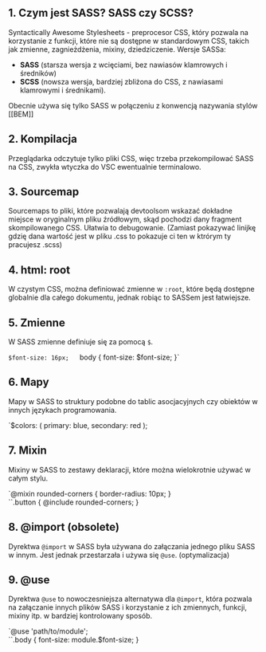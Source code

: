 ## 1. Czym jest SASS? SASS czy SCSS?

Syntactically Awesome Stylesheets - preprocesor CSS, który pozwala na korzystanie z funkcji, które nie są dostępne w standardowym CSS, takich jak zmienne, zagnieżdżenia, mixiny, dziedziczenie.
Wersje SASSa:
- **SASS** (starsza wersja z wcięciami, bez nawiasów klamrowych i średników)
- **SCSS** (nowsza wersja, bardziej zbliżona do CSS, z nawiasami klamrowymi i średnikami).

Obecnie używa się tylko SASS w połączeniu z konwencją nazywania stylów [[BEM]]

## 2. Kompilacja

Przeglądarka odczytuje tylko pliki CSS, więc trzeba przekompilować SASS na CSS, zwykła wtyczka do VSC ewentualnie terminalowo.

## 3. Sourcemap

Sourcemaps to pliki, które pozwalają devtoolsom  wskazać dokładne miejsce w oryginalnym pliku źródłowym, skąd pochodzi dany fragment skompilowanego CSS. Ułatwia to debugowanie.
(Zamiast pokazywać linijkę gdzię dana wartość jest w pliku .css to pokazuje ci ten w ktrórym ty pracujesz .scss)

## 4. html: root

W czystym CSS, można definiować zmienne w `:root`, które będą dostępne globalnie dla całego dokumentu, jednak robiąc to SASSem jest łatwiejsze.
## 5. Zmienne

W SASS zmienne definiuje się za pomocą `$`.

`$font-size: 16px;  
`body {     font-size: $font-size; }`

## 6. Mapy

Mapy w SASS to struktury podobne do tablic asocjacyjnych czy obiektów w innych językach programowania.

`$colors: (     primary: blue,     secondary: red );

## 7. Mixin

Mixiny w SASS to zestawy deklaracji, które można wielokrotnie używać w całym stylu.


`@mixin rounded-corners {     border-radius: 10px; }  
``.button {     @include rounded-corners; }

## 8. @import (obsolete)

Dyrektwa `@import` w SASS była używana do załączania jednego pliku SASS w innym. Jest jednak przestarzała i używa się `@use`. (optymalizacja)

## 9. @use

Dyrektwa `@use` to nowoczesniejsza alternatywa dla `@import`, która pozwala na załączanie innych plików SASS i korzystanie z ich zmiennych, funkcji, mixiny itp. w bardziej kontrolowany sposób.

`@use 'path/to/module';  
``.body {     font-size: module.$font-size; }